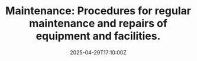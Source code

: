 ---
title: 'Maintenance: Procedures for regular maintenance and repairs of equipment and
  facilities.'
linkTitle: 'Maintenance: Procedures for regular maintenance and repairs of equipment
  and facilities.'
date: '2025-04-29T17:10:00Z'
weight: 1
description: Establish a regular inspection schedule, perform preventive maintenance
  tasks, respond promptly to equipment malfunctions, maintain detailed documentation,
  and follow safety protocols during maintenance activities. Review procedures quarterly
  for updates.
draft: false
ref: maintenance-procedures-for-regular-maintenance-and-repairs-of-equipment-and-facilities
---